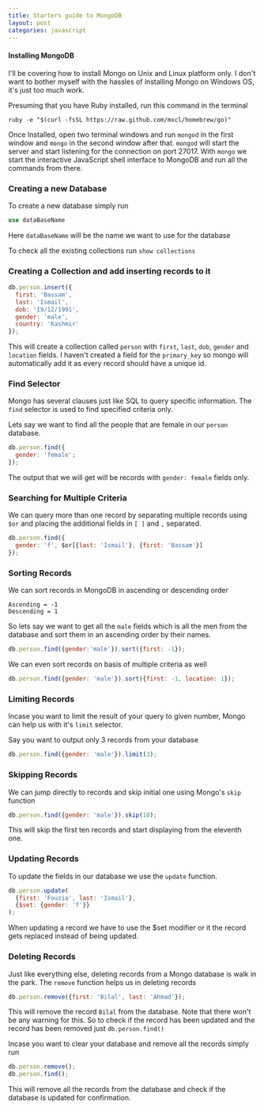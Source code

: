 ```yaml
---
title: Starters guide to MongoDB
layout: post
categories: javascript
---
```


#### Installing MongoDB
I'll be covering how to install Mongo on Unix and Linux platform only. I don't want to bother myself with the hassles of installing Mongo on Windows OS, it's just too much work.

Presuming that you have Ruby installed, run this command in the terminal

~~~
ruby -e "$(curl -fsSL https://raw.github.com/mxcl/homebrew/go)"
~~~

Once Installed, open two terminal windows and run `mongod` in the first window and `mongo` in the second window after that. `mongod` will start the server and start listening for the connection on port 27017. With `mongo` we start the interactive JavaScript shell interface to MongoDB and run all the commands from there.

### Creating a new Database
To create a new database simply run

~~~ sql
use dataBaseName
~~~

Here `dataBaseName` will be the name we want to use for the database

To check all the existing collections run `show collections`

### Creating a Collection and add inserting records to it

~~~ javascript
db.person.insert({
  first: 'Bassam',
  last: 'Ismail',
  dob: '19/12/1991',
  gender: 'male',
  country: 'Kashmir'
});
~~~

This will create a collection called `person` with `first`, `last`, `dob`, `gender` and `location` fields. I haven't created a field for the `primary_key` so  mongo will automatically add it as every record should have a unique id.

### Find Selector
Mongo has several clauses just like SQL to query specific information. The `find` selector is used to find specified criteria only.

Lets say we want to find all the people that are female in our `person` database.

~~~ javascript
db.person.find({
  gender: 'female';
});
~~~

The output that we will get will be records with `gender: female` fields only.

### Searching for Multiple Criteria
We can query more than one record by separating multiple records using `$or` and placing the additional fields in `[ ]` and `,` separated.

~~~ javascript
db.person.find({
  gender: 'f', $or[{last: 'Ismail'}, {first: 'Bassam'}]
});
~~~

### Sorting Records
We can sort records in MongoDB in ascending or descending order

~~~
Ascending = -1
Descending = 1
~~~

So lets say we want to get all the `male` fields which is all the men from the database and sort them in an ascending order by their names.

~~~ javascript
db.person.find({gender:'male'}).sort({first: -1});
~~~

We can even sort records on basis of multiple criteria as well

~~~ javascript
db.person.find({gender: 'male'}).sort({first: -1, location: 1});
~~~

### Limiting Records
Incase you want to limit the result of your query to given number, Mongo can help us with it's `limit` selector.

Say you want to output only 3 records from your database

~~~ javascript
db.person.find({gender: 'male'}).limit(3);
~~~

### Skipping Records
We can jump directly to records and skip initial one using Mongo's `skip` function

~~~ javascript
db.person.find({gender: 'male'}).skip(10);
~~~

This will skip the first ten records and start displaying from the eleventh one.

### Updating Records
To update the fields in our database we use the `update` function.

~~~ javascript
db.person.update(
  {first: 'Fouzia', last: 'Ismail'},
  {$set: {gender: 'f'}}
);
~~~

When updating a record we have to use the $set modifier or it the record gets replaced instead of being updated.

### Deleting Records
Just like everything else, deleting records from a Mongo database is walk in the park. The `remove` function helps us in deleting records

~~~ javascript
db.person.remove({first: 'Bilal', last: 'Ahmad'});
~~~

This will remove the record `Bilal` from the database. Note that there won't be any warning for this. So to check if the record has been updated and the record has been removed just `db.person.find()`

Incase you want to clear your database and remove all the records simply run

~~~ javascript
db.person.remove();
db.person.find();
~~~

This will remove all the records from the database and check if the database is updated for confirmation.

